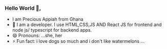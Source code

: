 ### Hello World 👋,

-  I am Precious Appiah from Ghana
- 🌱 I am a developer. I use HTML,CSS,JS AND React JS for frontend and node js/ typescript for backend apps.
- 😄 Pronouns: ...she, her
- ⚡ Fun fact: i love dogs so much and i don't like watermelons ...

